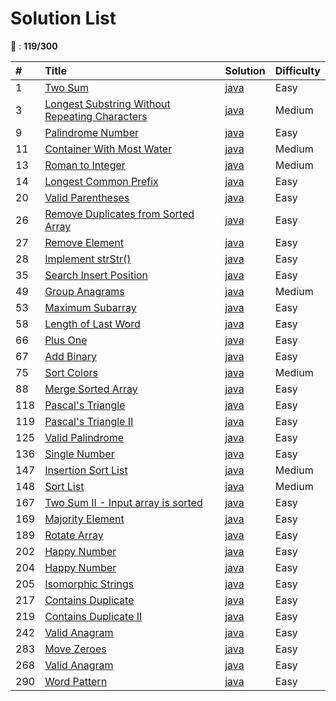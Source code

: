 # Solution List

:construction: : **119/300**

| #    | Title                                                          | Solution                         | Difficulty                       |
| :--- | :------------------------------------------------------------- | :------------------------------- | :------------------------------- |
| 1    | [Two Sum][leetcode-url_1] 		                                | [java][java_1]  | Easy
| 3    | [Longest Substring Without Repeating Characters][leetcode-url_3] | [java][java_3]                        | Medium
| 9   | [Palindrome Number ][leetcode-url_9]                     | [java][java_9]                       | Easy           
| 11   | [Container With Most Water ][leetcode-url_11]                     | [java][java_11]                       | Medium
| 13   | [Roman to Integer ][leetcode-url_13]                     | [java][java_13]                       | Medium
| 14   | [Longest Common Prefix ][leetcode-url_14]                     | [java][java_14]                       | Easy
| 20   | [Valid Parentheses   ][leetcode-url]                           | [java][java_20] | Easy
| 26   | [Remove Duplicates from Sorted Array ][leetcode-url]           | [java][java_26] | Easy
| 27   | [Remove Element ][leetcode-url]                                | [java][java_27] | Easy
| 28   | [Implement strStr()][leetcode-url_28]                          | [java][java_28] | Easy
| 35   | [Search Insert Position ][leetcode-url]                        | [java][java_35] | Easy
| 49   | [Group Anagrams ][leetcode-url]                                | [java][java_49] | Medium
| 53   | [Maximum Subarray][leetcode-url_53]                         | [java][java_53] | Easy
| 58   | [Length of Last Word][leetcode-url_58]                         | [java][java_58] | Easy
| 66   | [Plus One][leetcode-url_66]                                  | [java][java_66] | Easy
| 67   | [Add Binary][leetcode-url_67]                                  | [java][java_67] | Easy
| 75   | [Sort Colors ][leetcode-url]                                   | [java][java_75] | Medium
| 88   | [Merge Sorted Array ][leetcode-url]                            | [java][java_88] | Easy
| 118  | [Pascal's Triangle][leetcode-url_118]                          | [java][java_118] | Easy
| 119  | [Pascal's Triangle II][leetcode-url_119]                       | [java][java_119] | Easy
| 125  | [Valid Palindrome ][leetcode-url_125]                          | [java][java_125] | Easy
| 136  | [Single Number ][leetcode-url]                                 | [java][java_136] | Easy
| 147  | [Insertion Sort List   ][leetcode-url]                         | [java][java_147] | Medium
| 148  | [Sort List  ][leetcode-url]                                    | [java][java_148] | Medium
| 167  | [Two Sum II - Input array is sorted   ][leetcode-url]          | [java][java_167]  | Easy
| 169  | [Majority Element ][leetcode-url_169]                          | [java][java_169]  | Easy
| 189  | [Rotate Array ][leetcode-url_189]                              | [java][java_189]  | Easy
| 202  | [Happy Number ][leetcode-url]                                  | [java][java_202]  | Easy
| 204  | [Happy Number ][leetcode-url_204]                              | [java][java_204]  | Easy
| 205  | [Isomorphic Strings ][leetcode-url]                            | [java][java_205]  | Easy
| 217  | [Contains Duplicate][leetcode-url]                             | [java][java_217]  | Easy
| 219  | [Contains Duplicate II ][leetcode-url]                         | [java][java_219]  | Easy
| 242  | [Valid Anagram ][leetcode-url]                                 | [java][java_242]  | Easy
| 283  | [Move Zeroes   ][leetcode-url_283]                             | [java][java_283]  | Easy
| 268  | [Valid Anagram ][leetcode-url_268]                             | [java][java_268]  | Easy
| 290  | [Word Pattern ][leetcode-url_290]                              | [java][java_290]  | Easy

[leetcode-url]: https://leetcode.com/problemset/all/
[java_1]: https://github.com/linj2n/LeetCode/tree/master/java/src/main/java/_1
[leetcode-url_1]: https://leetcode.com/problems/two-sum/description/
[java_3]: https://github.com/linj2n/LeetCode/tree/master/java/src/main/java/_3
[leetcode-url_3]: https://leetcode.com/problems/longest-substring-without-repeating-characters/
[java_9]: https://github.com/linj2n/LeetCode/tree/master/java/src/main/java/_9
[leetcode-url_9]: https://leetcode.com/problems/palindrome-number/description/
[Java_11]: https://github.com/linj2n/LeetCode/tree/master/java/src/main/java/_11
[leetcode-url_11]: https://leetcode.com/problems/container-with-most-water/
[Java_13]: https://github.com/linj2n/LeetCode/tree/master/java/src/main/java/_13
[leetcode-url_13]: https://leetcode.com/problems/roman-to-integer/
[Java_14]: https://github.com/linj2n/LeetCode/tree/master/java/src/main/java/_14
[leetcode-url_14]: https://leetcode.com/problems/longest-common-prefix/
[Java_20]: https://github.com/linj2n/LeetCode/tree/master/java/src/main/java/_20
[Java_26]: https://github.com/linj2n/LeetCode/tree/master/java/src/main/java/_26
[java_27]: https://github.com/linj2n/LeetCode/tree/master/java/src/main/java/_27
[java_28]: https://github.com/linj2n/LeetCode/tree/master/java/src/main/java/_27
[leetcode-url_28]: https://leetcode.com/problems/implement-strstr/description/
[java_35]: https://github.com/linj2n/LeetCode/tree/master/java/src/main/java/_35
[leetcode-url_35]: https://leetcode.com/problems/search-insert-position/description/
[java_49]: https://github.com/linj2n/LeetCode/tree/master/java/src/main/java/_49
[java_53]: https://github.com/linj2n/LeetCode/tree/master/java/src/main/java/_53
[leetcode-url_53]: https://leetcode.com/problems/maximum-subarray/description/
[java_58]: https://github.com/linj2n/LeetCode/tree/master/java/src/main/java/_58
[leetcode-url_58]: https://leetcode.com/problems/search-insert-position/description/
[java_66]: https://github.com/linj2n/LeetCode/tree/master/java/src/main/java/_66
[leetcode-url_66]: https://leetcode.com/problems/plus-one/
[java_67]: https://github.com/linj2n/LeetCode/tree/master/java/src/main/java/_67
[leetcode-url_67]: https://leetcode.com/problems/add-binary/description/
[java_75]: https://github.com/linj2n/LeetCode/tree/master/java/src/main/java/_75
[java_88]: https://github.com/linj2n/LeetCode/tree/master/java/src/main/java/_88
[java_118]: https://github.com/linj2n/LeetCode/tree/master/java/src/main/java/_118
[leetcode-url_118]: https://leetcode.com/problems/pascals-triangle/
[java_119]: https://github.com/linj2n/LeetCode/tree/master/java/src/main/java/_119
[leetcode-url_119]: https://leetcode.com/problems/pascals-triangle-ii/
[java_125]: https://github.com/linj2n/LeetCode/tree/master/java/src/main/java/_125
[leetcode-url_125]: https://leetcode.com/problems/valid-palindrome/
[java_136]: https://github.com/linj2n/LeetCode/tree/master/java/src/main/java/_136
[java_147]: https://github.com/linj2n/LeetCode/tree/master/java/src/main/java/_147
[java_148]: https://github.com/linj2n/LeetCode/tree/master/java/src/main/java/_148
[java_167]: https://github.com/linj2n/LeetCode/tree/master/java/src/main/java/_167
[java_169]: https://github.com/linj2n/LeetCode/tree/master/java/src/main/java/_169
[leetcode-url_169]: https://leetcode.com/problems/majority-element
[java_189]: https://github.com/linj2n/LeetCode/tree/master/java/src/main/java/_189
[leetcode-url_189]: https://leetcode.com/problems/rotate-array
[java_202]: https://github.com/linj2n/LeetCode/tree/master/java/src/main/java/_202
[java_204]: https://github.com/linj2n/LeetCode/tree/master/java/src/main/java/_204
[leetcode-url_204]: https://leetcode.com/problems/count-primes
[java_205]: https://github.com/linj2n/LeetCode/tree/master/java/src/main/java/_205
[java_217]: https://github.com/linj2n/LeetCode/tree/master/java/src/main/java/_217
[java_219]: https://github.com/linj2n/LeetCode/tree/master/java/src/main/java/_219
[java_242]: https://github.com/linj2n/LeetCode/tree/master/java/src/main/java/_242
[java_283]: https://github.com/linj2n/LeetCode/tree/master/java/src/main/java/_242
[leetcode-url_283]: https://leetcode.com/problems/move-zeroes
[java_268]: https://github.com/linj2n/LeetCode/tree/master/java/src/main/java/_268
[leetcode-url_268]: https://leetcode.com/problems/missing-number
[java_290]: https://github.com/linj2n/LeetCode/tree/master/java/src/main/java/_290
[leetcode-url_290]: https://leetcode.com/problems/word-pattern
